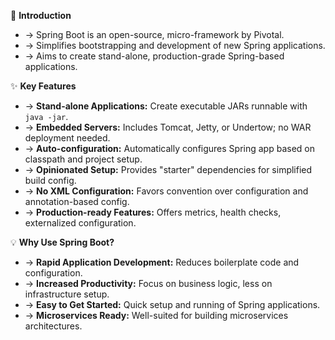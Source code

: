 🚀 **Introduction**
- → Spring Boot is an open-source, micro-framework by Pivotal.
- → Simplifies bootstrapping and development of new Spring applications.
- → Aims to create stand-alone, production-grade Spring-based applications.

✨ **Key Features**
- → **Stand-alone Applications:** Create executable JARs runnable with `java -jar`.
- → **Embedded Servers:** Includes Tomcat, Jetty, or Undertow; no WAR deployment needed.
- → **Auto-configuration:** Automatically configures Spring app based on classpath and project setup.
- → **Opinionated Setup:** Provides "starter" dependencies for simplified build config.
- → **No XML Configuration:** Favors convention over configuration and annotation-based config.
- → **Production-ready Features:** Offers metrics, health checks, externalized configuration.

💡 **Why Use Spring Boot?**
- → **Rapid Application Development:** Reduces boilerplate code and configuration.
- → **Increased Productivity:** Focus on business logic, less on infrastructure setup.
- → **Easy to Get Started:** Quick setup and running of Spring applications.
- → **Microservices Ready:** Well-suited for building microservices architectures.